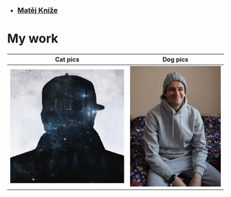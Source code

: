 - ### [Matěj Kníže](https://matej-knize.github.io/english-for-designers/03-content-first/)
   
# My work



| Cat pics               | Dog pics               |
| ---------------------- | ---------------------- |
| ![cat](images/fearful_man.png) | ![dog](images/smiling_me.JPG) |
